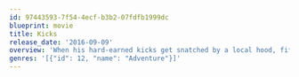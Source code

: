 ```yaml
---
id: 97443593-7f54-4ecf-b3b2-07fdfb1999dc
blueprint: movie
title: Kicks
release_date: '2016-09-09'
overview: 'When his hard-earned kicks get snatched by a local hood, fifteen-year old Brandon and his two best friends go on an ill-advised mission across the Bay Area to retrieve the stolen sneakers.'
genres: '[{"id": 12, "name": "Adventure"}]'
---
```


